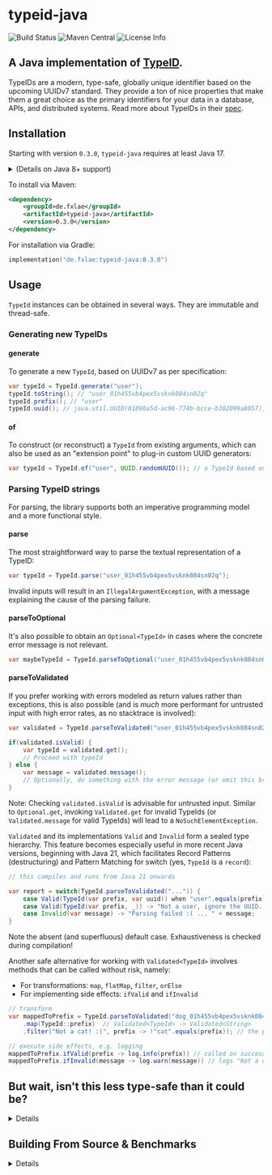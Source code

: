 # typeid-java

![Build Status](https://github.com/fxlae/typeid-java/actions/workflows/build-on-push.yml/badge.svg) ![Maven Central](https://img.shields.io/maven-central/v/de.fxlae/typeid-java) ![License Info](https://img.shields.io/github/license/fxlae/typeid-java)

## A Java implementation of [TypeID](https://github.com/jetpack-io/typeid).

TypeIDs are a modern, type-safe, globally unique identifier based on the upcoming
UUIDv7 standard. They provide a ton of nice properties that make them a great choice
as the primary identifiers for your data in a database, APIs, and distributed systems.
Read more about TypeIDs in their [spec](https://github.com/jetpack-io/typeid).

## Installation

Starting with version `0.3.0`, `typeid-java` requires at least Java 17.

<details>
<summary>(Details on Java 8+ support)</summary>
Up to version 0.2.0, a separate artifact called `typeid-java-jdk8` was published, supporting Java versions 8 and higher, and covering all relevant use cases, albeit with less syntactic sugar. If you are running Java 8 through 16, you can still use `typeid-java-jdk8:0.2.0`, which is still available and remains fully functional. However, it will no longer receive updates and is limited to the TypeId spec version 0.2.0.
</details>

To install via Maven:

```xml
<dependency>
    <groupId>de.fxlae</groupId>
    <artifactId>typeid-java</artifactId>
    <version>0.3.0</version>
</dependency>
```

For installation via Gradle:

```kotlin
implementation("de.fxlae:typeid-java:0.3.0")
```

## Usage

`TypeId` instances can be obtained in several ways. They are immutable and thread-safe.

### Generating new TypeIDs


#### generate

To generate a new `TypeId`, based on UUIDv7 as per specification:

```java
var typeId = TypeId.generate("user");
typeId.toString(); // "user_01h455vb4pex5vsknk084sn02q"
typeId.prefix(); // "user"
typeId.uuid(); // java.util.UUID(01890a5d-ac96-774b-bcce-b302099a8057), based on UUIDv7
```

#### of

To construct (or reconstruct) a `TypeId` from existing arguments, which can also be used as an "extension point" to plug-in custom UUID generators:

```java
var typeId = TypeId.of("user", UUID.randomUUID()); // a TypeId based on UUIDv4
```
### Parsing TypeID strings

For parsing, the library supports both an imperative programming model and a more functional style.

#### parse
The most straightforward way to parse the textual representation of a TypeID:

```java
var typeId = TypeId.parse("user_01h455vb4pex5vsknk084sn02q");
```

Invalid inputs will result in an `IllegalArgumentException`, with a message explaining the cause of the parsing failure.

#### parseToOptional

It's also possible to obtain an `Optional<TypeId>` in cases where the concrete error message is not relevant.

```java
var maybeTypeId = TypeId.parseToOptional("user_01h455vb4pex5vsknk084sn02q");
```

#### parseToValidated

If you prefer working with errors modeled as return values rather than exceptions, this is also possible (and is *much* more performant for untrusted input with high error rates, as no stacktrace is involved):


```java
var validated = TypeId.parseToValidated("user_01h455vb4pex5vsknk084sn02q");

if(validated.isValid) {
    var typeId = validated.get();
    // Proceed with typeId
} else {
    var message = validated.message();
    // Optionally, do something with the error message (or omit this branch completely)
}
```
Note: Checking `validated.isValid` is advisable for untrusted input. Similar to `Optional.get`, invoking `Validated.get` for invalid TypeIds (or `Validated.message` for valid TypeIds) will lead to a `NoSuchElementException`.

`Validated` and its implementations `Valid` and `Invalid` form a sealed type hierarchy. This feature becomes especially useful in more recent Java versions, beginning with Java 21, which facilitates Record Patterns (destructuring) and Pattern Matching for switch (yes, `TypeId` is a `record`):

```java
// this compiles and runs from Java 21 onwards

var report = switch(TypeId.parseToValidated("...")) {
    case Valid(TypeId(var prefix, var uuid)) when "user".equals(prefix) -> "user with UUID" + uuid;
    case Valid(TypeId(var prefix, _)) -> "Not a user, ignore the UUID. Prefix is " + prefix;
    case Invalid(var message) -> "Parsing failed :( ... " + message;
}
```
Note the absent (and superfluous) default case. Exhaustiveness is checked during compilation!

Another safe alternative for working with `Validated<TypeId>` involves methods that can be called without risk, namely:

- For transformations: `map`, `flatMap`, `filter`, `orElse`
- For implementing side effects: `ifValid` and `ifInvalid`

```java
// transform
var mappedToPrefix = TypeId.parseToValidated("dog_01h455vb4pex5vsknk084sn02q");
    .map(TypeId::prefix)  // Validated<TypeId> -> Validated<String>
    .filter("Not a cat! :(", prefix -> !"cat".equals(prefix)); // the predicate fails

// execute side effects, e.g. logging
mappedToPrefix.ifValid(prefix -> log.info(prefix)) // called on success, so not in this case
mappedToPrefix.ifInvalid(message -> log.warn(message)) // logs "Not a cat! :("
```



## But wait, isn't this less type-safe than it could be?
 <details>
    <summary>Details</summary>

That's correct. The prefix of a TypeId is currently just a simple `String`. If you want to validate the prefix against a specific "type" of prefix, this subtly means you'll have to perform a string comparison.

Here's how more type-safe variants could look like, which I have implemented experimentally (**currently not included in the artifact**):

```java
TypeId<User> typeId = TypeId.generate(USER);
TypeId<User> anotherTypeId = TypeId.parse(USER, "user_01h455vb4pex5vsknk084sn02q");
```

The downside to this approach is that each possible prefix has to be defined manually as its own type that contains the prefix' string representation, e.g.:

```java
final class User implements TypedPrefix {
    @Override
    public String name() {
        return "user";
    }
}

static final User USER = new User();
```

Another solution is to validate the names of the prefix types at compile time. This solution is somewhat more complex as it requires an annotation processor.

```java
@TypeId(name = "UserId", prefix = "user")
class MyApp {}

UserId userId = UserId.generate();
UserId anotherUserId = UserId.parse("user_01h455vb4pex5vsknk084sn02q");
```

If I find the motivation, I will complete the experimental version and integrate it as a separate variant into its own package (e.g., `..typed`), which can be used alternatively.
 </details>

## Building From Source & Benchmarks
 <details>
    <summary>Details</summary>

```console
foo@bar:~$ git clone https://github.com/fxlae/typeid-java.git
foo@bar:~$ cd typeid-java
foo@bar:~/typeid-java$ ./gradlew build
```

There is a small [JMH](https://github.com/openjdk/jmh) microbenchmark included:
```console
foo@bar:~/typeid-java$ ./gradlew jmh
```

In a single-threaded run, all operations perform in the range of millions of calls per second, which should be sufficient for most use cases (used setup: Eclipse Temurin 17 OpenJDK Server VM, 2021 AMD mid-range notebook CPU). 

| method                         |  op/s |
|--------------------------------|------:|
| `TypeId.generate` + `toString` | 10.2M |
| `TypeId.parse`                 |  9.8M |

</details>